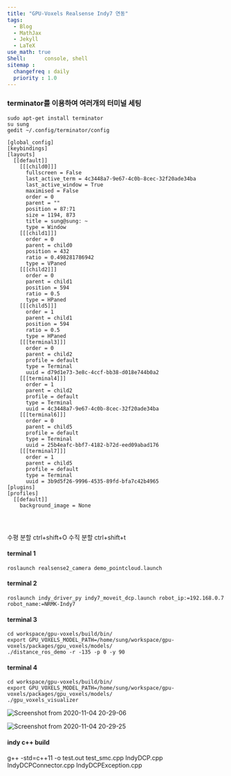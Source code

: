 ```yaml
---
title: "GPU-Voxels Realsense Indy7 연동"
tags:
  - Blog
  - MathJax
  - Jekyll
  - LaTeX
use_math: true
Shell:      console, shell
sitemap :
  changefreq : daily
  priority : 1.0
---
```

### terminator를 이용하여 여러개의 터미널 세팅
```shell
sudo apt-get install terminator
su sung
gedit ~/.config/terminator/config

[global_config]
[keybindings]
[layouts]
  [[default]]
    [[[child0]]]
      fullscreen = False
      last_active_term = 4c3448a7-9e67-4c0b-8cec-32f20ade34ba
      last_active_window = True
      maximised = False
      order = 0
      parent = ""
      position = 87:71
      size = 1194, 873
      title = sung@sung: ~
      type = Window
    [[[child1]]]
      order = 0
      parent = child0
      position = 432
      ratio = 0.498281786942
      type = VPaned
    [[[child2]]]
      order = 0
      parent = child1
      position = 594
      ratio = 0.5
      type = HPaned
    [[[child5]]]
      order = 1
      parent = child1
      position = 594
      ratio = 0.5
      type = HPaned
    [[[terminal3]]]
      order = 0
      parent = child2
      profile = default
      type = Terminal
      uuid = d79d1e73-3e8c-4ccf-bb38-d018e744b0a2
    [[[terminal4]]]
      order = 1
      parent = child2
      profile = default
      type = Terminal
      uuid = 4c3448a7-9e67-4c0b-8cec-32f20ade34ba
    [[[terminal6]]]
      order = 0
      parent = child5
      profile = default
      type = Terminal
      uuid = 25b4eafc-bbf7-4182-b72d-eed09abad176
    [[[terminal7]]]
      order = 1
      parent = child5
      profile = default
      type = Terminal
      uuid = 3b9d5f26-9996-4535-89fd-bfa7c42b4965
[plugins]
[profiles]
  [[default]]
    background_image = None
    
    
    

```
수평 분할 ctrl+shift+O
수직 분할 ctrl+shift+t

#### terminal 1

```shell
roslaunch realsense2_camera demo_pointcloud.launch
```

#### terminal 2

```shell
roslaunch indy_driver_py indy7_moveit_dcp.launch robot_ip:=192.168.0.7 robot_name:=NRMK-Indy7
```

#### terminal 3

```shell
cd workspace/gpu-voxels/build/bin/
export GPU_VOXELS_MODEL_PATH=/home/sung/workspace/gpu-voxels/packages/gpu_voxels/models/
./distance_ros_demo -r -135 -p 0 -y 90
```

#### terminal 4

```shell
cd workspace/gpu-voxels/build/bin/
export GPU_VOXELS_MODEL_PATH=/home/sung/workspace/gpu-voxels/packages/gpu_voxels/models/
./gpu_voxels_visualizer
```
![Screenshot from 2020-11-04 20-29-06](https://user-images.githubusercontent.com/53217819/98106218-805aba00-1edc-11eb-8748-ff70a703018f.png)

![Screenshot from 2020-11-04 20-29-25](https://user-images.githubusercontent.com/53217819/98106225-82247d80-1edc-11eb-82f0-df80183c5cdb.png)


#### indy c++ build
g++ -std=c++11 -o test.out test_smc.cpp IndyDCP.cpp IndyDCPConnector.cpp IndyDCPException.cpp
